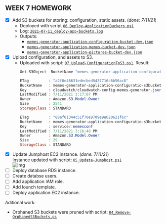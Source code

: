 ## WEEK 7 HOMEWORK
 - [x] Add S3 buckets for storing: configuration, static assets. (_done: 7/11/21_)  
   - Deployed with script [`06_Deploy-ApplicationBuckers.ps1`](06_Deploy-ApplicationBuckers.ps1)  
   - Log: [`2021-07-11_deploy-app-buckets.log`](logs/2021-07-11_deploy-app-buckets.log)
   - Outputs:
     - [`memes-generator-application-configuration-bucket-dev.json`](memes-generator/application/outputs/memes-generator-application-configuration-bucket-dev.json)
     - [`memes-generator-application-memes-bucket-dev.json`](memes-generator/application/outputs/memes-generator-application-memes-bucket-dev.json)
     - [`memes-generator-application-pictures-bucket-dev.json`](memes-generator/application/outputs/memes-generator-application-pictures-bucket-dev.json)
 - [x] Upload configuration, and assets to S3.
   - Uploaded with script: [`07_Upload-ConfigurationToS3.ps1`](07_Upload-ConfigurationToS3.ps1). Result:
      ```powershell
      Get-S3Object -BucketName "memes-generator-application-configuratio-s3bucket-1xjpyqpokw21o"

      ETag         : "a2f0e46631edecbed8437716c6b56ac8"
      BucketName   : memes-generator-application-configuratio-s3bucket-1xjpyqpokw21o
      Key          : cloudwatch/cloudwatch-config-memes-generator.json
      LastModified : 7/11/2021 3:17:07 PM
      Owner        : Amazon.S3.Model.Owner
      Size         : 2541
      StorageClass : STANDARD

      ETag         : "88ef01344c51f70e9709e9e620621f6c"
      BucketName   : memes-generator-application-configuratio-s3bucket-1xjpyqpokw21o
      Key          : service/.memesconf
      LastModified : 7/11/2021 3:16:48 PM
      Owner        : Amazon.S3.Model.Owner
      Size         : 29
      StorageClass : STANDARD
      ```
 - [x] Update Jumphost EC2 instance. (_done: 7/11/21_)  
    Instance updated with script: [`05_Update-Jumphost.ps1`](05_Update-JumpHost.ps1)  
    ![img](https://i.imgur.com/YlxgFig.png)
 - [ ] Deploy database RDS instance.
 - [ ] Create databse users.
 - [ ] Add application IAM role.
 - [ ] Add lounch template.
 - [ ] Deploy application EC2 instance.

Aditional work:
 - Orphaned S3 buckets were pruned with script: [`04_Remove-OrphanedS3Buckets.ps`](04_Remove-OrphanedS3Buckets.ps1)